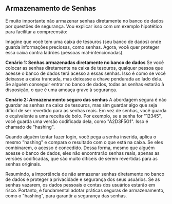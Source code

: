 ## Armazenamento de Senhas

É muito importante não armazenar senhas diretamente no banco de dados por questões de segurança. Vou explicar isso com um exemplo hipotético para facilitar a compreensão:

Imagine que você tem uma caixa de tesouros (seu banco de dados) onde guarda informações preciosas, como senhas. Agora, você quer proteger essa caixa contra ladrões (pessoas mal-intencionadas).

**Cenário 1: Senhas armazenadas diretamente no banco de dados**
Se você colocar as senhas diretamente na caixa de tesouros, qualquer pessoa que acesse o banco de dados terá acesso a essas senhas. Isso é como se você deixasse a caixa trancada, mas deixasse a chave pendurada ao lado dela. Se alguém conseguir entrar no banco de dados, todas as senhas estarão à disposição, o que é uma ameaça grave à segurança.

**Cenário 2: Armazenamento seguro das senhas**
A abordagem segura é não guardar as senhas na caixa de tesouros, mas sim guardar algo que seja difícil de ser revertido para as senhas reais. Em vez de senhas, você guarda o equivalente a uma receita de bolo. Por exemplo, se a senha for "12345", você guarda uma versão codificada dela, como "A2D3F5G1". Isso é chamado de "hashing".

Quando alguém tentar fazer login, você pega a senha inserida, aplica o mesmo "hashing" e compara o resultado com o que está na caixa. Se eles combinarem, o acesso é concedido. Dessa forma, mesmo que alguém acesse o banco de dados, eles não encontrarão senhas reais, apenas as versões codificadas, que são muito difíceis de serem revertidas para as senhas originais.

Resumindo, a importância de não armazenar senhas diretamente no banco de dados é proteger a privacidade e segurança dos seus usuários. Se as senhas vazarem, os dados pessoais e contas dos usuários estarão em risco. Portanto, é fundamental adotar práticas seguras de armazenamento, como o "hashing", para garantir a segurança das senhas.
